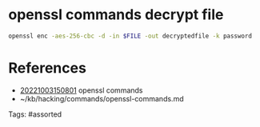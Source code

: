 # openssl commands decrypt file
```bash
openssl enc -aes-256-cbc -d -in $FILE -out decryptedfile -k password
```

# References
- [20221003150801](/zet/20221003150801/) openssl commands
- ~/kb/hacking/commands/openssl-commands.md

Tags:
    #assorted

